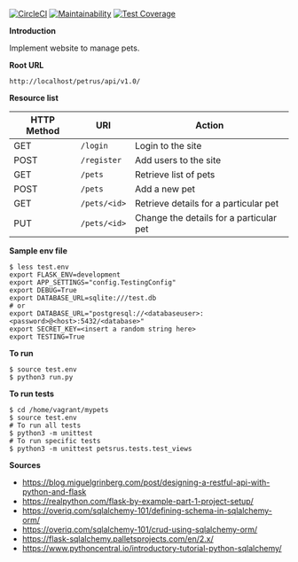 [![CircleCI](https://circleci.com/gh/Eorate/petsrus/tree/develop.svg?style=shield)](https://circleci.com/gh/Eorate/petsrus/tree/develop)
[![Maintainability](https://api.codeclimate.com/v1/badges/f65b3b686e29acc8e177/maintainability)](https://codeclimate.com/github/Eorate/petsrus/maintainability)
[![Test Coverage](https://api.codeclimate.com/v1/badges/f65b3b686e29acc8e177/test_coverage)](https://codeclimate.com/github/Eorate/petsrus/test_coverage)

**Introduction**

Implement website to manage pets.

**Root URL**

```
http://localhost/petrus/api/v1.0/
```

**Resource list**

HTTP Method | URI | Action
------------|-----|-------
GET | `/login` | Login to the site
POST | `/register` | Add users to the site
GET | `/pets` | Retrieve list of pets
POST | `/pets` | Add a new pet
GET | `/pets/<id>` | Retrieve details for a particular pet
PUT | `/pets/<id>` | Change the details for a particular pet

**Sample env file**

```
$ less test.env
export FLASK_ENV=development
export APP_SETTINGS="config.TestingConfig"
export DEBUG=True
export DATABASE_URL=sqlite:///test.db
# or 
export DATABASE_URL="postgresql://<databaseuser>:<password>@<host>:5432/<database>"
export SECRET_KEY=<insert a random string here>
export TESTING=True                         
```

**To run**

```
$ source test.env
$ python3 run.py
```

**To run tests**

```
$ cd /home/vagrant/mypets
$ source test.env
# To run all tests
$ python3 -m unittest
# To run specific tests
$ python3 -m unittest petsrus.tests.test_views
```

**Sources**

- https://blog.miguelgrinberg.com/post/designing-a-restful-api-with-python-and-flask
- https://realpython.com/flask-by-example-part-1-project-setup/
- https://overiq.com/sqlalchemy-101/defining-schema-in-sqlalchemy-orm/
- https://overiq.com/sqlalchemy-101/crud-using-sqlalchemy-orm/
- https://flask-sqlalchemy.palletsprojects.com/en/2.x/
- https://www.pythoncentral.io/introductory-tutorial-python-sqlalchemy/
